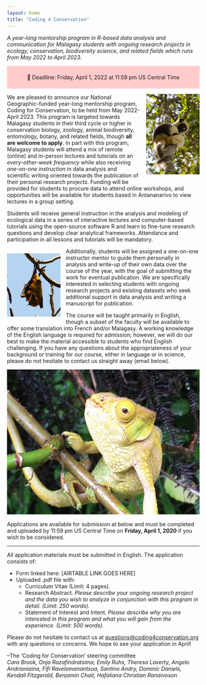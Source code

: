 ```yaml
---
layout: home
title: "Coding 4 Conservation"
---
```

<p><em>A year-long mentorship program in R-based data analysis and communication for Malagasy students with ongoing research projects in ecology, conservation, biodiversity science, and related fields which runs from May 2022 to April 2023.</em></p>

<div style="background: #ffcccb; padding: 0.5em 0;">
<p><center>🛑 Deadline: Friday, April 1, 2022 at 11:59 pm US Central Time</center></p>
</div>

<img src="assets/img/IMGP0119.JPG" style="float: right; max-width: 10em; margin: 1em 0 1em 1em;" />
 
<p>We are pleased to announce our National Geographic-funded year-long mentorship program, Coding for Conservation, to be held from May 2022-April 2023. This program is targeted towards Malagasy students in their third cycle or higher in conservation biology, zoology, animal biodiversity, entomology, botany, and related fields, though <strong>all are welcome to apply</strong>. In part with this program, Malagasy students will attend a mix of remote (online) and in-person lectures and tutorials on an <em>every-other-week frequency</em> while also receiving <em>one-on-one instruction</em> in data analysis and scientific writing oriented towards the publication of their personal research projects. Funding will be provided for students to procure data to attend online workshops, and opportunities will be available for students based in Antananarivo to view lectures in a group setting.</p>

<p>Students will receive general instruction in the analysis and modeling of ecological data in a series of interactive lectures and computer-based tutorials using the open-source software R and learn to fine-tune research questions and develop clear analytical frameworks. <!-- A preliminary outline of our planned instructional series is available here: link??? //--> Attendance and participation in all lessons and tutorials will be mandatory.</p>

<img src="assets/img/IMGP1272.JPG" style="float: left; max-width: 10em; margin: 1em 1em 1em 0;" />

<p>Additionally, students will be assigned a one-on-one instructor mentor to guide them personally in analysis and write-up of their own data over the course of the year, with the goal of submitting the work for eventual publication. We are specifically interested in selecting students with ongoing research projects and existing datasets who seek additional support in data analysis and writing a manuscript for publication. </p>

<p>The course will be taught primarily in English, though a subset of the faculty will be available to offer some translation into French and/or Malagasy. A working knowledge of the English language is required for admission; however, we will do our best to make the material accessible to students who find English challenging. If you have any questions about the appropriateness of your background or training for our course, either in language or in science, please do not hesitate to contact us straight away (email below).</p>

<img src="assets/img/IMG_1317.JPG" style="margin: 0;" />

<p>Applications are available for submission at below and must be completed and uploaded by 11:59 pm US Central Time on <strong>Friday, April 1, 2020</strong> if you wish to be considered.</p>

<hr />

<p>All application materials must be submitted in English. The application consists of:</p>

<ul>
	<li>Form linked here: [AIRTABLE LINK GOES HERE]</li>
	<li>Uploaded .pdf file with:
		<ul>
			<li>Curriculum Vitae (Limit: 4 pages).</li>
			<li>Research Abstract. <em>Please describe your ongoing research project and the data you wish to analyze in conjunction with this program in detail. (Limit: 250 words).</em></li>
			<li>Statement of Interest and Intent. <em>Please describe why you are interested in this program and what you will gain from the experience. (Limit: 500 words).</em></li>
		</ul>
	</li>
</ul>

<p>Please do not hesitate to contact us at <a href="mailto:questions@coding4conservation.org">questions@coding4conservation.org</a> with any questions or concerns. We hope to see your application in April!</p>

<p>–The ‘Coding for Conservation’ steering committee<br />
<em>Cara Brook, Onja Razafindratsima, Emily Ruhs, Theresa Laverty, Angelo Andrianiaina, Fifi Ravelomanantsoa, Santino Andry, Dominic Daniels, Kendall Fitzgerald, Benjamin Chait, Hafaliana Christian Ranaivoson</em></p>
